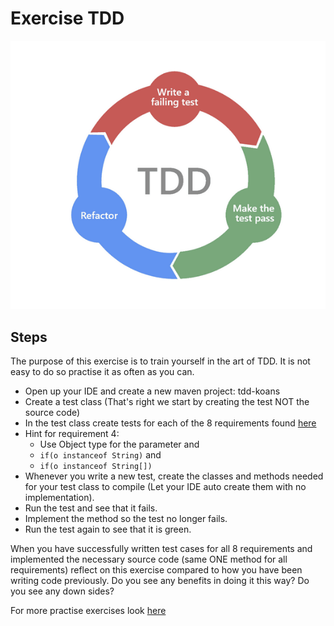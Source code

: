 # Exercise TDD
![](../images/tdd.png)

## Steps
The purpose of this exercise is to train yourself in the art of TDD. 
It is not easy to do so practise it as often as you can.

- Open up your IDE and create a new maven project: tdd-koans
- Create a test class (That's right we start by creating the test NOT the source code)
- In the test class create tests for each of the 8 requirements found [here](https://github.com/testdouble/contributing-tests/wiki/Greeting-Kata)
- Hint for requirement 4: 
  - Use Object type for the parameter and
  - `if(o instanceof String)` and 
  - `if(o instanceof String[])`
- Whenever you write a new test, create the classes and methods needed for your test class to compile (Let your IDE auto create them with no implementation).
- Run the test and see that it fails.
- Implement the method so the test no longer fails.
- Run the test again to see that it is green.

When you have successfully written test cases for all 8 requirements and implemented the necessary source code (same ONE method for all requirements) reflect on this exercise compared to how you have been writing code previously. Do you see any benefits in doing it this way? Do you see any down sides?

For more practise exercises look [here](https://osherove.com/tdd-kata-1/)
